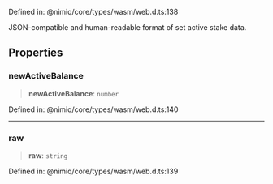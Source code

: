 Defined in: @nimiq/core/types/wasm/web.d.ts:138

JSON-compatible and human-readable format of set active stake data.

## Properties

### newActiveBalance

> **newActiveBalance**: `number`

Defined in: @nimiq/core/types/wasm/web.d.ts:140

***

### raw

> **raw**: `string`

Defined in: @nimiq/core/types/wasm/web.d.ts:139
